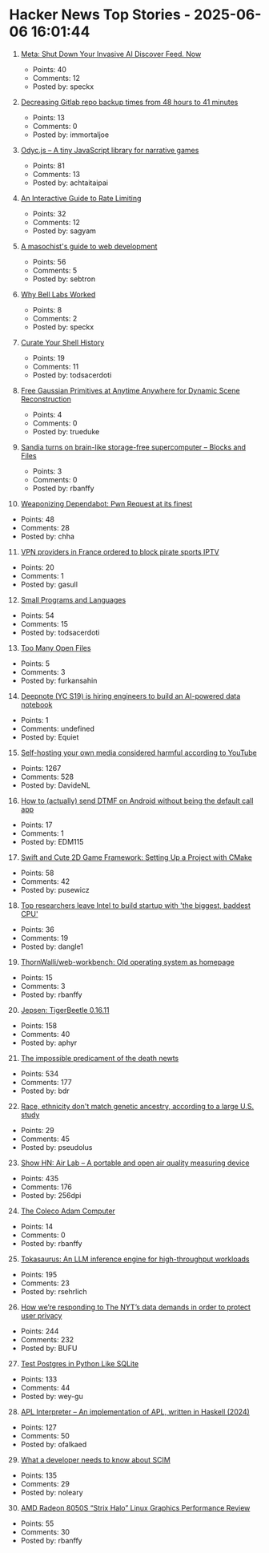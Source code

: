 # Hacker News Top Stories - 2025-06-06 16:01:44

1. [Meta: Shut Down Your Invasive AI Discover Feed. Now](https://www.mozillafoundation.org/en/campaigns/meta-shut-down-your-invasive-ai-discover-feed-now/)
   - Points: 40
   - Comments: 12
   - Posted by: speckx

2. [Decreasing Gitlab repo backup times from 48 hours to 41 minutes](https://about.gitlab.com/blog/2025/06/05/how-we-decreased-gitlab-repo-backup-times-from-48-hours-to-41-minutes/)
   - Points: 13
   - Comments: 0
   - Posted by: immortaljoe

3. [Odyc.js – A tiny JavaScript library for narrative games](https://odyc.dev)
   - Points: 81
   - Comments: 13
   - Posted by: achtaitaipai

4. [An Interactive Guide to Rate Limiting](https://blog.sagyamthapa.com.np/interactive-guide-to-rate-limiting)
   - Points: 32
   - Comments: 12
   - Posted by: sagyam

5. [A masochist's guide to web development](https://sebastiano.tronto.net/blog/2025-06-06-webdev/)
   - Points: 56
   - Comments: 5
   - Posted by: sebtron

6. [Why Bell Labs Worked](https://links.fabiomanganiello.com/share/683ee70d0409e6.66273547)
   - Points: 8
   - Comments: 2
   - Posted by: speckx

7. [Curate Your Shell History](https://esham.io/2025/05/shell-history)
   - Points: 19
   - Comments: 11
   - Posted by: todsacerdoti

8. [Free Gaussian Primitives at Anytime Anywhere for Dynamic Scene Reconstruction](https://zju3dv.github.io/freetimegs/)
   - Points: 4
   - Comments: 0
   - Posted by: trueduke

9. [Sandia turns on brain-like storage-free supercomputer – Blocks and Files](https://blocksandfiles.com/2025/06/06/sandia-turns-on-brain-like-storage-free-supercomputer/)
   - Points: 3
   - Comments: 0
   - Posted by: rbanffy

10. [Weaponizing Dependabot: Pwn Request at its finest](https://boostsecurity.io/blog/weaponizing-dependabot-pwn-request-at-its-finest)
   - Points: 48
   - Comments: 28
   - Posted by: chha

11. [VPN providers in France ordered to block pirate sports IPTV](https://torrentfreak.com/major-vpn-providers-ordered-to-block-pirate-sports-streaming-sites-250516/)
   - Points: 20
   - Comments: 1
   - Posted by: gasull

12. [Small Programs and Languages](https://ratfactor.com/cards/pl-small)
   - Points: 54
   - Comments: 15
   - Posted by: todsacerdoti

13. [Too Many Open Files](https://mattrighetti.com/2025/06/04/too-many-files-open)
   - Points: 5
   - Comments: 3
   - Posted by: furkansahin

14. [Deepnote (YC S19) is hiring engineers to build an AI-powered data notebook](https://deepnote.com/join-us)
   - Points: 1
   - Comments: undefined
   - Posted by: Equiet

15. [Self-hosting your own media considered harmful according to YouTube](https://www.jeffgeerling.com/blog/2025/self-hosting-your-own-media-considered-harmful)
   - Points: 1267
   - Comments: 528
   - Posted by: DavideNL

16. [How to (actually) send DTMF on Android without being the default call app](https://edm115.dev/blog/2025/01/22/how-to-send-dtmf-on-android)
   - Points: 17
   - Comments: 1
   - Posted by: EDM115

17. [Swift and Cute 2D Game Framework: Setting Up a Project with CMake](https://layer22.com/swift-and-cute-framework-setting-up-a-project-with-cmake)
   - Points: 58
   - Comments: 42
   - Posted by: pusewicz

18. [Top researchers leave Intel to build startup with 'the biggest, baddest CPU'](https://www.oregonlive.com/silicon-forest/2025/06/top-researchers-leave-intel-to-build-startup-with-the-biggest-baddest-cpu.html)
   - Points: 36
   - Comments: 19
   - Posted by: dangle1

19. [ThornWalli/web-workbench: Old operating system as homepage](https://github.com/ThornWalli/web-workbench)
   - Points: 15
   - Comments: 3
   - Posted by: rbanffy

20. [Jepsen: TigerBeetle 0.16.11](https://jepsen.io/analyses/tigerbeetle-0.16.11)
   - Points: 158
   - Comments: 40
   - Posted by: aphyr

21. [The impossible predicament of the death newts](https://crookedtimber.org/2025/06/05/occasional-paper-the-impossible-predicament-of-the-death-newts/)
   - Points: 534
   - Comments: 177
   - Posted by: bdr

22. [Race, ethnicity don't match genetic ancestry, according to a large U.S. study](https://www.science.org/content/article/race-ethnicity-don-t-match-genetic-ancestry-according-large-u-s-study)
   - Points: 29
   - Comments: 45
   - Posted by: pseudolus

23. [Show HN: Air Lab – A portable and open air quality measuring device](https://networkedartifacts.com/airlab/simulator)
   - Points: 435
   - Comments: 176
   - Posted by: 256dpi

24. [The Coleco Adam Computer](https://dfarq.homeip.net/coleco-adam-computer/)
   - Points: 14
   - Comments: 0
   - Posted by: rbanffy

25. [Tokasaurus: An LLM inference engine for high-throughput workloads](https://scalingintelligence.stanford.edu/blogs/tokasaurus/)
   - Points: 195
   - Comments: 23
   - Posted by: rsehrlich

26. [How we’re responding to The NYT’s data demands in order to protect user privacy](https://openai.com/index/response-to-nyt-data-demands/)
   - Points: 244
   - Comments: 232
   - Posted by: BUFU

27. [Test Postgres in Python Like SQLite](https://github.com/wey-gu/py-pglite)
   - Points: 133
   - Comments: 44
   - Posted by: wey-gu

28. [APL Interpreter – An implementation of APL, written in Haskell (2024)](https://scharenbroch.dev/projects/apl-interpreter/)
   - Points: 127
   - Comments: 50
   - Posted by: ofalkaed

29. [What a developer needs to know about SCIM](https://tesseral.com/blog/what-a-developer-needs-to-know-about-scim)
   - Points: 135
   - Comments: 29
   - Posted by: noleary

30. [AMD Radeon 8050S “Strix Halo” Linux Graphics Performance Review](https://www.phoronix.com/review/amd-radeon-8050s-graphics)
   - Points: 55
   - Comments: 30
   - Posted by: rbanffy


